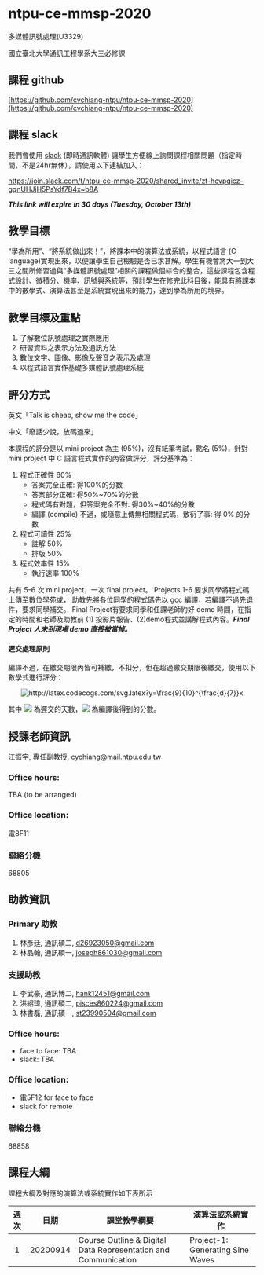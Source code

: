 # ntpu-ce-mmsp-2020
多媒體訊號處理(U3329)

國立臺北大學通訊工程學系大三必修課

## 課程 github
[https://github.com/cychiang-ntpu/ntpu-ce-mmsp-2020](https://github.com/cychiang-ntpu/ntpu-ce-mmsp-2020)

## 課程 slack
我們會使用 [slack](https://slack.com/intl/en-tw/) (即時通訊軟體) 讓學生方便線上詢問課程相關問題（指定時間，不是24hr無休），請使用以下連結加入：

https://join.slack.com/t/ntpu-ce-mmsp-2020/shared_invite/zt-hcvpqicz-gqnUHJjH5PsYdf7B4x~b8A

***This link will expire in 30 days (Tuesday, October 13th)***

## 教學目標
“學為所用”、“將系統做出來！”，將課本中的演算法或系統，以程式語言 (C language)實現出來，以便讓學生自己檢驗是否已求甚解。學生有機會將大一到大三之間所修習過與“多媒體訊號處理”相關的課程做個綜合的整合，這些課程包含程式設計、微積分、機率、訊號與系統等，預計學生在修完此科目後，能具有將課本中的數學式、演算法甚至是系統實現出來的能力，達到學為所用的境界。

## 教學目標及重點
1. 了解數位訊號處理之實際應用
2. 研習資料之表示方法及通訊方法
3. 數位文字、圖像、影像及聲音之表示及處理
4. 以程式語言實作基礎多媒體訊號處理系統

## 評分方式
英文「Talk is cheap, show me the code」

中文「廢話少說，放碼過來」

本課程的評分是以 mini project 為主 (95%)，沒有紙筆考試，點名 (5%)，針對 mini project 中 C 語言程式實作的內容做評分，評分基準為：
1. 程式正確性 60%
    * 答案完全正確: 得100%的分數
    * 答案部分正確: 得50%~70%的分數
    * 程式碼有對題，但答案完全不對: 得30%~40%的分數
    * 編譯 (compile) 不過，或隨意上傳無相關程式碼，敷衍了事: 得 0% 的分數
2. 程式可讀性 25%
    * 註解 50% 
    * 排版 50%
3. 程式效率性 15%
    * 執行速率 100%


共有 5-6 次 mini project，一次 final project。
Projects 1-6 要求同學將程式碼上傳至數位學苑或，
助教先將各位同學的程式碼先以 [gcc](https://gcc.gnu.org/) 編譯，若編譯不過先退件，要求同學補交。
Final Project有要求同學和任課老師約好 demo 時間，在指定的時間和老師及助教前 (1) 投影片報告、(2)demo程式並講解程式內容。***Final Project 人未到現場 demo 直接被當掉。***

#### 遲交處理原則
編譯不過，在繳交期限內皆可補繳，不扣分，但在超過繳交期限後繳交，使用以下數學式進行評分：

<p align="center">
<img src="http://latex.codecogs.com/svg.latex?y=\frac{9}{10}^{\frac{d}{7}}x" title="http://latex.codecogs.com/svg.latex?y=\frac{9}{10}^{\frac{d}{7}}x" />
</p>

其中 <img src="http://latex.codecogs.com/gif.latex?d" /> 為遲交的天數，<img src="http://latex.codecogs.com/gif.latex?x" /> 為編譯後得到的分數。


## 授課老師資訊
江振宇, 專任副教授, cychiang@mail.ntpu.edu.tw

### Office hours:
TBA (to be arranged)

### Office location:
電8F11

### 聯絡分機
68805

## 助教資訊
### Primary 助教
1. 林彥廷, 通訊碩二, d26923050@gmail.com
2. 林品翰, 通訊碩一, joseph861030@gmail.com

### 支援助教
1. 李武豪, 通訊博二, hank12451@gmail.com
2. 洪紹瑋, 通訊碩二, pisces860224@gmail.com
3. 林書磊, 通訊碩一, st23990504@gmail.com

### Office hours:
* face to face: TBA
* slack: TBA

### Office location:
* 電5F12 for face to face
* slack for remote

### 聯絡分機
68858

## 課程大綱
課程大綱及對應的演算法或系統實作如下表所示

|週次| 日期 |課堂教學綱要|演算法或系統實作|
|:-:|:----:| ----------|--------------|
| 1 | 20200914 | Course Outline & Digital Data Representation and Communication | Project-1: Generating Sine Waves |
